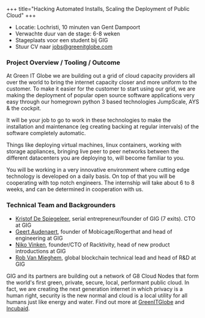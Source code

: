 +++
  title="Hacking Automated Installs, Scaling the Deployment of Public Cloud"
+++
* Locatie: Lochristi, 10 minuten van Gent Dampoort
* Verwachte duur van de stage: 6-8 weken
* Stageplaats voor een student bij GIG
* Stuur CV naar [jobs@greenitglobe.com](mailto:jobs@greenitglobe.com)

### Project Overview / Tooling / Outcome
At Green IT Globe we are building out a grid of cloud capacity providers all over the world to bring the internet capacity closer and more uniform to the customer. To make it easier for the customer to start using our grid, we are making the deployment of popular open source software applications very easy through our homegrown python 3 based technologies JumpScale, AYS & the cockpit.

It will be your job to go to work in these technologies to make the installation and maintenance (eg creating backing at regular intervals) of the software completely automatic.

Things like deploying virtual machines, linux containers, working with storage appliances, bringing live peer to peer networks between the different datacenters you are deploying to, will become familiar to you.

You will be working in a very innovative environment where cutting edge technology is developed on a daily basis. On top of that you will be cooperating with top notch engineers.
The internship will take about 6 to 8 weeks, and can be determined in cooperation with us.

### Technical Team and Backgrounders
* [Kristof De Spiegeleer](https://be.linkedin.com/in/despiegk), serial entrepreneur/founder of GIG (7 exits). CTO at GIG
* [Geert Audenaert](https://be.linkedin.com/in/geertaudenaert), founder of Mobicage/Rogerthat and head of engineering at GIG
* [Niko Vinken](https://be.linkedin.com/in/nikovinken), founder/CTO of Racktivity, head of new product introductions at GIG
* [Rob Van Mieghem](https://be.linkedin.com/in/robvanmieghem), global blockchain technical lead and head of R&D at GIG

GIG and its partners are building out a network of G8 Cloud Nodes that form the world's first green, private, secure, local, performant public cloud. In fact, we are creating the next generation internet in which privacy is a human right, security is the new normal and cloud is a local utility for all humans just like energy and water. Find out more at [GreenITGlobe](http://www.greenitglobe.com) and [Incubaid](http://www.incubaid.com).
